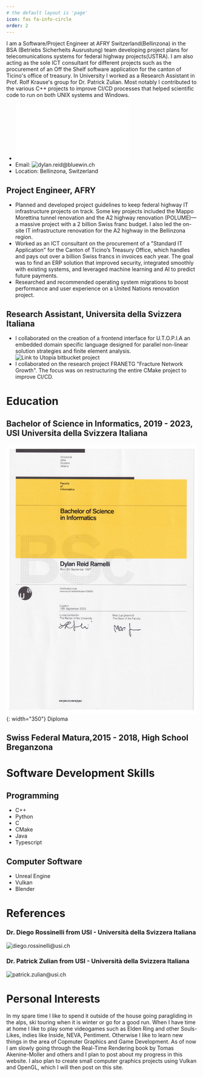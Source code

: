 ```yaml
---
# the default layout is 'page'
icon: fas fa-info-circle
order: 2
---
```


<!-- > Add Markdown syntax content to file `_tabs/about.md`{: .filepath } and it will show up on this page.
{: .prompt-tip } -->


I am a Software/Project Engineer at AFRY Switzerland(Bellinzona) in the BSA (Betriebs Sicherheits Ausrustung) team developing project plans for telecomunications systems for federal highway projects(USTRA). I am also acting as the sole ICT consultant for different projects such as the procurement of an Off the Shelf software application for the canton of Ticino's office of treasury.
In University I worked as a Research Assistant in Prof. Rolf Krause's group for Dr. Patrick Zulian. Most notably I contributed to the various C++ projects to improve CI/CD processes that helped scientific code to run on both UNIX systems and Windows.


- ![Download my CV here](/assets/img/latest_cv.pdf)
- Email: ![dylan.reid@bluewin.ch](dylan.reid@bluewin.ch)
- Location: Bellinzona, Switzerland


## Project Engineer, AFRY

* Planned and developed project guidelines to keep federal highway IT infrastructure projects on track. Some key projects included the Mappo Morettina tunnel renovation and the A2 highway renovation (POLUME)—a massive project with a 2 billion Swiss franc budget. I also led the on-site IT infrastructure renovation for the A2 highway in the Bellinzona region.
* Worked as an ICT consultant on the procurement of a "Standard IT Application" for the Canton of Ticino’s Treasury Office, which handles and pays out over a billion Swiss francs in invoices each year. The goal was to find an ERP solution that improved security, integrated smoothly with existing systems, and leveraged machine learning and AI to predict future payments.
* Researched and recommended operating system migrations to boost performance and user experience on a United Nations renovation project.


## Research Assistant, Universita della Svizzera Italiana

* I collaborated on the creation of a frontend interface for U.T.O.P.I.A an embedded domain specific language designed for parallel non-linear solution strategies and finite element analysis. ![Link to Utopia bitbucket project](https://bitbucket.org/zulianp/utopia/src/master/)
* I collaborated on the research project FRANETG "Fracture Network Growth". The focus was on restructuring the entire CMake project to improve CI/CD. 

# Education

## Bachelor of Science in Informatics, 2019 - 2023, USI Universita della Svizzera Italiana
![Bsc Diploma](assets/img/diploma_bsc_informatics.jpg){: width="350"}
Diploma

## Swiss Federal Matura,2015 - 2018, High School Breganzona

# Software Development Skills

## Programming

* C++
* Python
* C
* CMake
* Java
* Typescript

## Computer Software

* Unreal Engine
* Vulkan
* Blender


# References

### Dr. Diego Rossinelli from USI - Università della Svizzera Italiana 
![diego.rossinelli@usi.ch](diego.rossinelli@usi.ch)
### Dr. Patrick Zulian from USI - Università della Svizzera Italiana 
![patrick.zulian@usi.ch](patrick.zulian@usi.ch)

# Personal Interests
In my spare time I like to spend it outside of the house going paragliding in the alps, ski touring when it is winter or go for a good run. When I have time at home I like to play some videogames such as Elden Ring and other Souls-Likes, indies like Inside, NEVA, Pentiment. Otherwise I like to learn new things in the area of Copmuter Graphics and Game Development. As of now I am slowly going through the Real-Time Rendering book by Tomas Akenine-Moller and others and I plan to post about my progress in this website. I also plan to create small computer graphics projects using Vulkan and OpenGL, which I will then post on this site. 